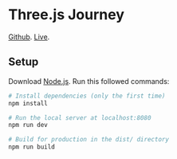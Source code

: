 # Three.js Journey
[Github](https://github.com/acmatias/portfolio-threejs).
[Live](https://adrian-matias.vercel.app/).
## Setup
Download [Node.js](https://nodejs.org/en/download/).
Run this followed commands:

``` bash
# Install dependencies (only the first time)
npm install

# Run the local server at localhost:8080
npm run dev

# Build for production in the dist/ directory
npm run build
```
